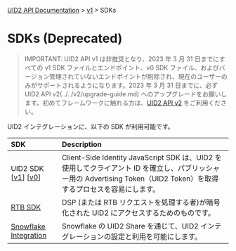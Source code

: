 [UID2 API Documentation](../../README.md) > [v1](../README.md) > SDKs

# SDKs (Deprecated)

> IMPORTANT: UID2 API v1 は非推奨となり、2023 年 3 月 31 日までにすべての v1 SDK ファイルとエンドポイント、v0 SDK ファイル、およびバージョン管理されていないエンドポイントが削除され、現在のユーザーのみがサポートされるようになります。2023 年 3 月 31 日までに、必ず UID2 API v2(../../v2/upgrade-guide.md) へのアップグレードをお願いします。初めてフレームワークに触れる方は、[UID2 API v2](../../v2/README.md) をご利用ください。

UID2 インテグレーションに、以下の SDK が利用可能です。

| SDK                                                                                    | Description                                                                                                                                                           |
| :------------------------------------------------------------------------------------- | :-------------------------------------------------------------------------------------------------------------------------------------------------------------------- |
| UID2 SDK<br/>[[v1](./client-side-identity-v1.md)] [[v0](./client-side-identity-v0.md)] | Client-Side Identity JavaScript SDK は、UID2 を使用してクライアント ID を確立し、パブリッシャー用の Advertising Token（UID2 Token）を取得するプロセスを容易にします。 |
| [RTB SDK](./dsp-client-v1-overview.md)                                                 | DSP (または RTB リクエストを処理する者)が暗号化された UID2 にアクセスするためのものです。                                                                             |
| [Snowflake Integration](./snowflake_integration.md)                                    | Snowflake の UID2 Share を通じて、UID2 インテグレーションの設定と利用を可能にします。                                                                                 |
